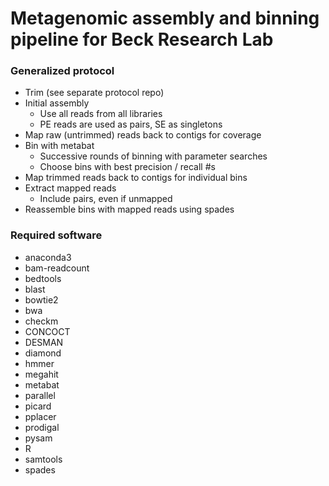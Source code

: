 # Metagenomic assembly and binning pipeline for Beck Research Lab

### Generalized protocol
* Trim (see separate protocol repo)
* Initial assembly
  * Use all reads from all libraries
  * PE reads are used as pairs, SE as singletons
* Map raw (untrimmed) reads back to contigs for coverage
* Bin with metabat
  * Successive rounds of binning with parameter searches
  * Choose bins with best precision / recall #s
* Map trimmed reads back to contigs for individual bins
* Extract mapped reads
  * Include pairs, even if unmapped
* Reassemble bins with mapped reads using spades

### Required software
* anaconda3
* bam-readcount
* bedtools
* blast
* bowtie2
* bwa
* checkm
* CONCOCT
* DESMAN
* diamond
* hmmer
* megahit
* metabat
* parallel
* picard
* pplacer
* prodigal
* pysam
* R
* samtools
* spades
